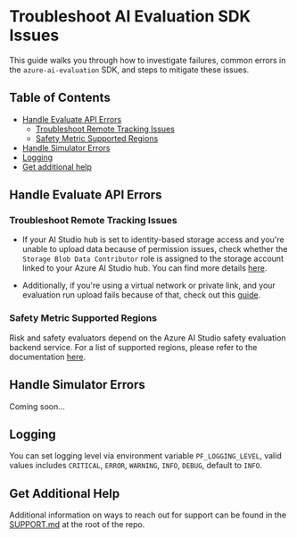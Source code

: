 # Troubleshoot AI Evaluation SDK Issues

This guide walks you through how to investigate failures, common errors in the `azure-ai-evaluation` SDK, and steps to mitigate these issues.

## Table of Contents

- [Handle Evaluate API Errors](#handle-evaluate-api-errors)
  - [Troubleshoot Remote Tracking Issues](#troubleshoot-remote-tracking-issues)
  - [Safety Metric Supported Regions](#safety-metric-supported-regions)
- [Handle Simulator Errors](#handle-simulator-errors)
- [Logging](#logging)
- [Get additional help](#get-additional-help)

## Handle Evaluate API Errors

### Troubleshoot Remote Tracking Issues

- If your AI Studio hub is set to identity-based storage access and you're unable to upload data because of permission issues, check whether the `Storage Blob Data Contributor` role is assigned to the storage account linked to your Azure AI Studio hub. You can find more details [here](https://review.learn.microsoft.com/en-us/azure/ai-studio/how-to/disable-local-auth).

- Additionally, if you're using a virtual network or private link, and your evaluation run upload fails because of that, check out this [guide](https://docs.microsoft.com/azure/machine-learning/how-to-enable-studio-virtual-network#access-data-using-the-studio).

### Safety Metric Supported Regions

Risk and safety evaluators depend on the Azure AI Studio safety evaluation backend service. For a list of supported regions, please refer to the documentation [here](https://learn.microsoft.com/azure/ai-studio/how-to/develop/evaluate-sdk#risk-and-safety-evaluators).

## Handle Simulator Errors

Coming soon...

## Logging

You can set logging level via environment variable `PF_LOGGING_LEVEL`, valid values includes `CRITICAL`, `ERROR`, `WARNING`, `INFO`, `DEBUG`, default to `INFO`.

## Get Additional Help

Additional information on ways to reach out for support can be found in the [SUPPORT.md](https://github.com/Azure/azure-sdk-for-python/blob/main/SUPPORT.md) at the root of the repo.
